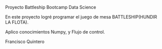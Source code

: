 Proyecto Battleship Bootcamp Data Science

En este proyecto logré programar el juego de mesa BATTLESHIP(HUNDIR LA FLOTA).

Aplico conocimientos Numpy, y Flujo de control.


Francisco Quintero
